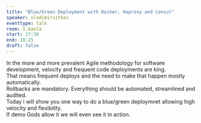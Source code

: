 ```yaml
---
title: "Blue/Green Deployment with Docker, Haproxy and Consul"
speaker: vladimirvitkov
eventtype: talk
room: 1.baula
start: 17:30
end: 18:25
draft: false
---
```


In the more and more prevalent Agile methodology for software development,
velocity and frequent code deployments are king.  
That means frequent deploys and the need to make that happen mostly automatically.  
Rollbacks are mandatory. Everything should be automated, streamlined and audited.  
Today i will show you one way to do a blue/green deploymnet allowing high velocity and flexibility.  
If demo Gods allow it we will even see it in action.  


